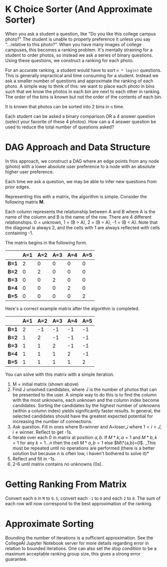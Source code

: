 # K Choice Sorter (And Approximate Sorter)

When you ask a student a question, like "Do you like this college campus photo?" The student is unable to properly preference it unless you say "...relative to this photo?". When you have many images of college campuses, this becomes a ranking problem. It's mentally straining for a student to order photos, so instead we ask a series of binary questions. Using these questions, we construct a ranking for each photo.

For an accurate ranking, a student would have to sort `n * log(n)` questions. This is generally impractical and time consuming for a student. Instead we ask a smaller number of questions and approximate the ranking of each photo. A simple way to think of this: we want to place each photo in bins such that we know the photos in each bin are next to each other in ranking. The order of the bins is known but not the order of the contents of each bin.

It is known that photos can be sorted into 2 bins in `n` time.

Each student can be asked a binary comparison OR a 4 answer question (select your favorite of these 4 photos). How can a 4 answer question be used to reduce the total number of questions asked?

# DAG Approach and Data Structure

In this approach, we construct a DAG where an edge points from any node (photo) with a lower absolute user preference to a node with an absolute higher user preference.

Each time we ask a question, we may be able to infer new questions from prior edges.

Representing this with a matrix, the algorithm is simple. Consider the following matrix **M**.

Each column represents the relationship between A and B where A is the name of the column and B is the name of the row. There are 4 different relationships. 0 = unknown, 1 = (B > A), 2 = (B = A), -1 = (B < A). Note that the diagonal is always 2, and the cells with 1 are always reflected with cells containing -1.

The matrix begins in the following form.

|         | A=1 | A=2 | A=3 | A=4 | A=5 |
| ------- | --- | --- | --- | --- | --- |
| **B=1** | 2   | 0   | 0   | 0   | 0   |
| **B=2** | 0   | 2   | 0   | 0   | 0   |
| **B=3** | 0   | 0   | 2   | 0   | 0   |
| **B=4** | 0   | 0   | 0   | 2   | 0   |
| **B=5** | 0   | 0   | 0   | 0   | 2   |

Here's a correct example matrix after the algorithm is completed.

|         | A=1 | A=2 | A=3 | A=4 | A=5 |
| ------- | --- | --- | --- | --- | --- |
| **B=1** | 2   | -1  | -1  | -1  | -1  |
| **B=2** | 1   | 2   | -1  | -1  | -1  |
| **B=3** | 1   | 1   | 2   | -1  | -1  |
| **B=4** | 1   | 1   | 1   | 2   | -1  |
| **B=5** | 1   | 1   | 1   | 1   | 2   |

You can solve with this matrix with a simple iteration.

1. M = initial matrix (shown above)
2. Find J unsolved candidates, where J is the number of photos that can be presented to the user. A simple way to do this is to find the column with the most unknowns, each unknown and the column index become candidates. Sorting the candidates by the highest number of unknowns (within a column index) yields significantly faster results. In general, the selected candidates should have the greatest expected potential for increasing the number of connections.
3. Ask question. Fill in ones where B=winner and A=$\text{loser}\_i$ where $1<i<J$, $i\neq \text{winner}$. Reflect to get -1s.
4. Iterate over each 0 in matrix at position $a,b$. If $M*{k,a}=1$ and $M*{b,k}=1$ for any $k=1...n$ then the cell $M*{a,b}=1$ else $M\*{a,b}=0$. \_This must be repeated until no operations are performed (there is
   a better solution but because n is often low, i haven't bothered to solve it)*
5. Reflect and fill in -1s.
6. 2-6 until matrix contains no unknowns (0s).

# Getting Ranking From Matrix

Convert each `0` in `M` to `0.5`, convert each `-1` to `0` and each `2` to `0`.
The sum of each row will now correspond to the best approximation of the ranking.

# Approximate Sorting

Bounding the number of iterations is a sufficient approximation. See the CollegeAI
Jupyter Notebook server for more details regarding error in relation to bounded
iterations. One can also set the stop condition to be a maximum acceptable ranking
group size, this gives a strong error guarantee.
